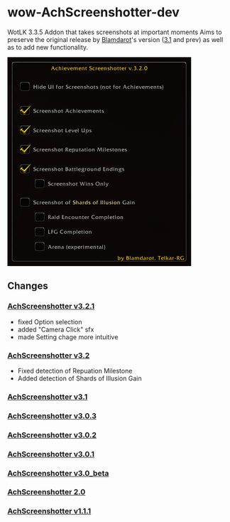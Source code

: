 # wow-AchScreenshotter-dev
WotLK 3.3.5 Addon that takes screenshots at important moments
Aims to preserve the original release by [Blamdarot](https://web.archive.org/web/20111226201841/http://www.curse.com/addons/wow/achievement-screenshotter)'s version ([3.1](https://github.com/telkar-rg/wow-AchScreenshotter-dev/releases/tag/v3.1) and prev) as well as to add new functionality.

![Image of the interface](https://raw.githubusercontent.com/telkar-rg/wow-AchScreenshotter-dev/refs/heads/main/_IMG/1.png)

## Changes
### [AchScreenshotter v3.2.1](https://github.com/telkar-rg/wow-AchScreenshotter-dev/releases/tag/v3.2.1)
- fixed Option selection
- added "Camera Click" sfx
- made Setting chage more intuitive
### [AchScreenshotter v3.2](https://github.com/telkar-rg/wow-AchScreenshotter-dev/releases/tag/v3.2)
- Fixed detection of Repuation Milestone
- Added detection of Shards of Illusion Gain
### [AchScreenshotter v3.1](https://github.com/telkar-rg/wow-AchScreenshotter-dev/releases/tag/v3.1)
### [AchScreenshotter v3.0.3](https://github.com/telkar-rg/wow-AchScreenshotter-dev/releases/tag/v3.0.3)
### [AchScreenshotter v3.0.2](https://github.com/telkar-rg/wow-AchScreenshotter-dev/releases/tag/v3.0.2)
### [AchScreenshotter v3.0.1](https://github.com/telkar-rg/wow-AchScreenshotter-dev/releases/tag/v3.0.1)
### [AchScreenshotter v3.0_beta](https://github.com/telkar-rg/wow-AchScreenshotter-dev/releases/tag/v3.0_beta)
### [AchScreenshotter 2.0](https://github.com/telkar-rg/wow-AchScreenshotter-dev/releases/tag/v2.0)
### [AchScreenshotter v1.1.1](https://github.com/telkar-rg/wow-AchScreenshotter-dev/releases/tag/v1.1.1)
